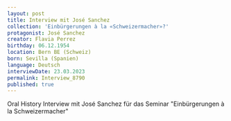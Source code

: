 ```yaml
---
layout: post
title: Interview mit José Sanchez
collection: 'Einbürgerungen à la «Schweizermacher»?'
protagonist: José Sanchez
creator: Flavia Perrez
birthday: 06.12.1954
location: Bern BE (Schweiz)
born: Sevilla (Spanien)
language: Deutsch
interviewDate: 23.03.2023
permalink: Interview_8790
published: true
---
```

Oral History Interview mit José Sanchez für das Seminar "Einbürgerungen à la Schweizermacher"